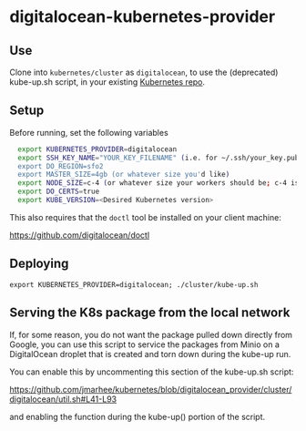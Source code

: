 # digitalocean-kubernetes-provider

## Use
Clone into `kubernetes/cluster` as `digitalocean`, to use the (deprecated) kube-up.sh script, in your existing <a href="https://github.com/kubernetes/kubernetes">Kubernetes repo</a>.

## Setup

Before running, set the following variables

```bash
  export KUBERNETES_PROVIDER=digitalocean 
  export SSH_KEY_NAME="YOUR_KEY_FILENAME" (i.e. for ~/.ssh/your_key.pub, you'd enter your_key.pub, or the name as it appears in your DigitalOcean account if it already exists)
  export DO_REGION=sfo2
  export MASTER_SIZE=4gb (or whatever size you'd like)
  export NODE_SIZE=c-4 (or whatever size your workers should be; c-4 is, for example, a high CPU size)
  export DO_CERTS=true 
  export KUBE_VERSION=<Desired Kubernetes version>
 ```
This also requires that the `doctl` tool be installed on your client machine:

https://github.com/digitalocean/doctl

## Deploying

```
export KUBERNETES_PROVIDER=digitalocean; ./cluster/kube-up.sh
```

## Serving the K8s package from the local network

If, for some reason, you do not want the package pulled down directly from Google, you can use this script to service the
packages from Minio on a DigitalOcean droplet that is created and torn down during the kube-up run.

You can enable this by uncommenting this section of the kube-up.sh script:

https://github.com/jmarhee/kubernetes/blob/digitalocean_provider/cluster/digitalocean/util.sh#L41-L93

and enabling the function during the kube-up() portion of the script. 

